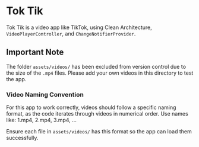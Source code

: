 # Tok Tik

Tok Tik is a video app like TikTok, using Clean Architecture, `VideoPlayerController`, and `ChangeNotifierProvider`.

## Important Note

The folder `assets/videos/` has been excluded from version control due to the size of the `.mp4` files. Please add your own videos in this directory to test the app.

### Video Naming Convention

For this app to work correctly, videos should follow a specific naming format, as the code iterates through videos in numerical order. Use names like:
1.mp4, 2.mp4, 3.mp4, ...

Ensure each file in `assets/videos/` has this format so the app can load them successfully.
